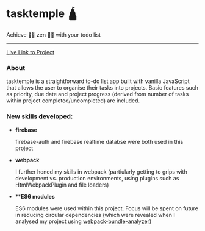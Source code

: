 # tasktemple :hindu_temple:

Achieve :lotus_position_woman: zen :lotus_position_man: with your todo list 

***

[Live Link to Project](https://digidub.github.io/task-temple/)

### About

tasktemple is a straightforward to-do list app built with vanilla JavaScript that allows the user to organise their tasks into projects. Basic features such as priority, due date and project progress (derived from number of tasks within project completed/uncompleted) are included.

### New skills developed:

- **firebase**

    firebase-auth and firebase realtime databse were both used in this project

- **webpack**

    I further honed my skills in webpack (partiularly getting to grips with development vs. production environments, using plugins such as HtmlWebpackPlugin and file loaders)

- ****ES6 modules**

    ES6 modules were used within this project. Focus will be spent on future in reducing circular dependencies (which were revealed when I analysed my project using [webpack-bundle-analyzer](https://github.com/webpack-contrib/webpack-bundle-analyzer))
